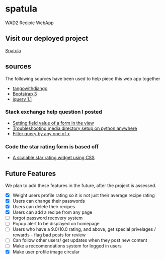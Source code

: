 
# spatula
WAD2 Recipie WebApp

## Visit our deployed project
[Spatula](https://nathanwelsh8.pythonanywhere.com)

## sources
The following sources have been used to help piece this web app together
- [tangowithdjango](https://www.tangowithdjango.com/book17/)
- [Bootstrap 3](https://getbootstrap.com/docs/3.3/getting-started/#download)
- [jquery 1.1](https://jquery.com/download/)
### Stack exchange help question I posted
- [Setting field value of a form in the view](https://stackoverflow.com/questions/60635957/setting-the-field-value-of-a-form-in-view-py)
- [Troubleshooting media directory setup on python anywhere](https://stackoverflow.com/questions/60875133/trouble-with-media-directory-files-on-pythonanywhere)
- [Filter query by any one of x](https://stackoverflow.com/questions/60723427/is-there-a-way-i-can-filter-by-any-one-of-x-in-a-django-query)
### Code the star rating form is based off
- [A scalable star rating widget using CSS](http://code.iamkate.com/html-and-css/star-rating-widget/)

## Future Features
We plan to add these features in the future, after the project is assessed. 
- [x] Weight users profile rating so it is not just their average recipe rating
- [x] Users can change their passwords 
- [x] Users can delete their recipes
- [x] Users can add a recipe from any page
- [ ] forgot password recovery system
- [ ] Popup alert to be displayed on homepage
- [ ] Users who have a 9.0/10.0 rating, and above, get special privelages / rewards - flag bad posts for review 
- [ ] Can follow other users/ get updates when they post new content
- [ ] Make a reccomendations system for logged in users
- [x] Make user profile image circular
